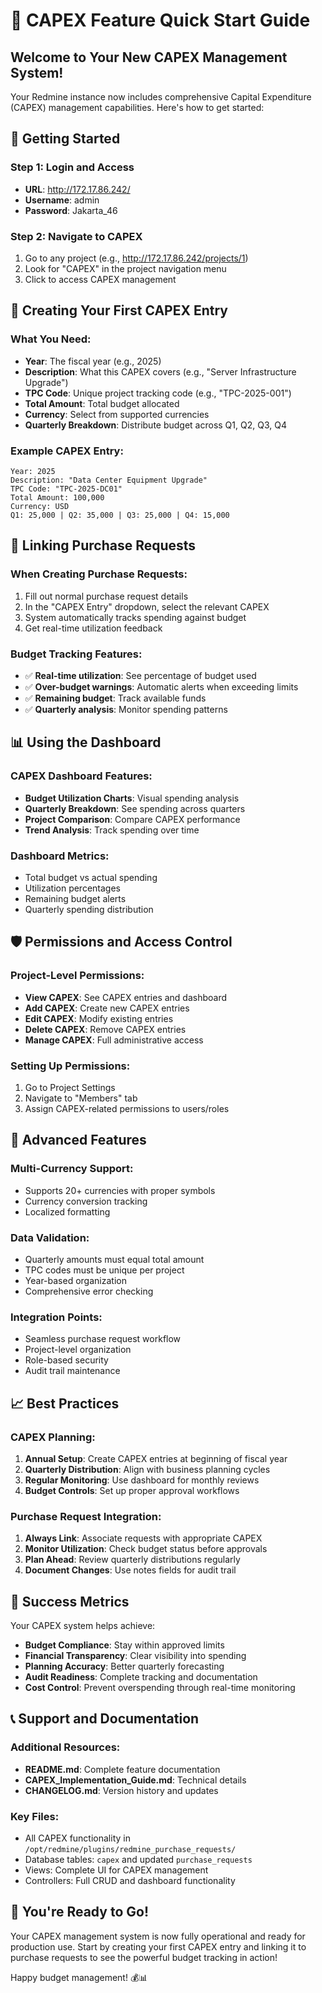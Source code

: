 # 🎉 CAPEX Feature Quick Start Guide

## Welcome to Your New CAPEX Management System!

Your Redmine instance now includes comprehensive Capital Expenditure (CAPEX) management capabilities. Here's how to get started:

## 🚀 Getting Started

### Step 1: Login and Access
- **URL**: http://172.17.86.242/
- **Username**: admin
- **Password**: Jakarta_46

### Step 2: Navigate to CAPEX
1. Go to any project (e.g., http://172.17.86.242/projects/1)
2. Look for "CAPEX" in the project navigation menu
3. Click to access CAPEX management

## 💼 Creating Your First CAPEX Entry

### What You Need:
- **Year**: The fiscal year (e.g., 2025)
- **Description**: What this CAPEX covers (e.g., "Server Infrastructure Upgrade")
- **TPC Code**: Unique project tracking code (e.g., "TPC-2025-001")
- **Total Amount**: Total budget allocated
- **Currency**: Select from supported currencies
- **Quarterly Breakdown**: Distribute budget across Q1, Q2, Q3, Q4

### Example CAPEX Entry:
```
Year: 2025
Description: "Data Center Equipment Upgrade"
TPC Code: "TPC-2025-DC01"
Total Amount: 100,000
Currency: USD
Q1: 25,000 | Q2: 35,000 | Q3: 25,000 | Q4: 15,000
```

## 🔗 Linking Purchase Requests

### When Creating Purchase Requests:
1. Fill out normal purchase request details
2. In the "CAPEX Entry" dropdown, select the relevant CAPEX
3. System automatically tracks spending against budget
4. Get real-time utilization feedback

### Budget Tracking Features:
- ✅ **Real-time utilization**: See percentage of budget used
- ✅ **Over-budget warnings**: Automatic alerts when exceeding limits
- ✅ **Remaining budget**: Track available funds
- ✅ **Quarterly analysis**: Monitor spending patterns

## 📊 Using the Dashboard

### CAPEX Dashboard Features:
- **Budget Utilization Charts**: Visual spending analysis
- **Quarterly Breakdown**: See spending across quarters
- **Project Comparison**: Compare CAPEX performance
- **Trend Analysis**: Track spending over time

### Dashboard Metrics:
- Total budget vs actual spending
- Utilization percentages
- Remaining budget alerts
- Quarterly spending distribution

## 🛡️ Permissions and Access Control

### Project-Level Permissions:
- **View CAPEX**: See CAPEX entries and dashboard
- **Add CAPEX**: Create new CAPEX entries
- **Edit CAPEX**: Modify existing entries
- **Delete CAPEX**: Remove CAPEX entries
- **Manage CAPEX**: Full administrative access

### Setting Up Permissions:
1. Go to Project Settings
2. Navigate to "Members" tab
3. Assign CAPEX-related permissions to users/roles

## 🔧 Advanced Features

### Multi-Currency Support:
- Supports 20+ currencies with proper symbols
- Currency conversion tracking
- Localized formatting

### Data Validation:
- Quarterly amounts must equal total amount
- TPC codes must be unique per project
- Year-based organization
- Comprehensive error checking

### Integration Points:
- Seamless purchase request workflow
- Project-level organization
- Role-based security
- Audit trail maintenance

## 📈 Best Practices

### CAPEX Planning:
1. **Annual Setup**: Create CAPEX entries at beginning of fiscal year
2. **Quarterly Distribution**: Align with business planning cycles
3. **Regular Monitoring**: Use dashboard for monthly reviews
4. **Budget Controls**: Set up proper approval workflows

### Purchase Request Integration:
1. **Always Link**: Associate requests with appropriate CAPEX
2. **Monitor Utilization**: Check budget status before approvals
3. **Plan Ahead**: Review quarterly distributions regularly
4. **Document Changes**: Use notes fields for audit trail

## 🎯 Success Metrics

Your CAPEX system helps achieve:
- **Budget Compliance**: Stay within approved limits
- **Financial Transparency**: Clear visibility into spending
- **Planning Accuracy**: Better quarterly forecasting
- **Audit Readiness**: Complete tracking and documentation
- **Cost Control**: Prevent overspending through real-time monitoring

## 📞 Support and Documentation

### Additional Resources:
- **README.md**: Complete feature documentation
- **CAPEX_Implementation_Guide.md**: Technical details
- **CHANGELOG.md**: Version history and updates

### Key Files:
- All CAPEX functionality in `/opt/redmine/plugins/redmine_purchase_requests/`
- Database tables: `capex` and updated `purchase_requests`
- Views: Complete UI for CAPEX management
- Controllers: Full CRUD and dashboard functionality

## 🎉 You're Ready to Go!

Your CAPEX management system is now fully operational and ready for production use. Start by creating your first CAPEX entry and linking it to purchase requests to see the powerful budget tracking in action!

Happy budget management! 💰📊

